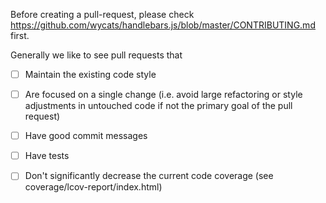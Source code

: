 Before creating a pull-request, please check https://github.com/wycats/handlebars.js/blob/master/CONTRIBUTING.md first.

Generally we like to see pull requests that

- [ ] Maintain the existing code style
- [ ] Are focused on a single change (i.e. avoid large refactoring or style adjustments in untouched code if not the primary goal of the pull request)
- [ ] Have good commit messages
- [ ] Have tests
- [ ] Don't significantly decrease the current code coverage (see coverage/lcov-report/index.html)


